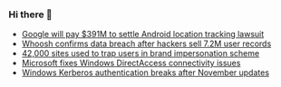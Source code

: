 ### Hi there 👋

<!--START_SECTION:feed-->
* [Google will pay $391M to settle Android location tracking lawsuit](https://www.bleepingcomputer.com/news/google/google-will-pay-391m-to-settle-android-location-tracking-lawsuit/)
* [Whoosh confirms data breach after hackers sell 7.2M user records](https://www.bleepingcomputer.com/news/security/whoosh-confirms-data-breach-after-hackers-sell-72m-user-records/)
* [42,000 sites used to trap users in brand impersonation scheme](https://www.bleepingcomputer.com/news/security/42-000-sites-used-to-trap-users-in-brand-impersonation-scheme/)
* [Microsoft fixes Windows DirectAccess connectivity issues](https://www.bleepingcomputer.com/news/microsoft/microsoft-fixes-windows-directaccess-connectivity-issues/)
* [Windows Kerberos authentication breaks after November updates](https://www.bleepingcomputer.com/news/microsoft/windows-kerberos-authentication-breaks-after-november-updates/)
<!--END_SECTION:feed-->

<!--
**frankenk/frankenk** is a ✨ _special_ ✨ repository because its `README.md` (this file) appears on your GitHub profile.

Here are some ideas to get you started:

- 🔭 I’m currently working on ...
- 🌱 I’m currently learning ...
- 👯 I’m looking to collaborate on ...
- 🤔 I’m looking for help with ...
- 💬 Ask me about ...
- 📫 How to reach me: ...
- 😄 Pronouns: ...
- ⚡ Fun fact: ...
-->



